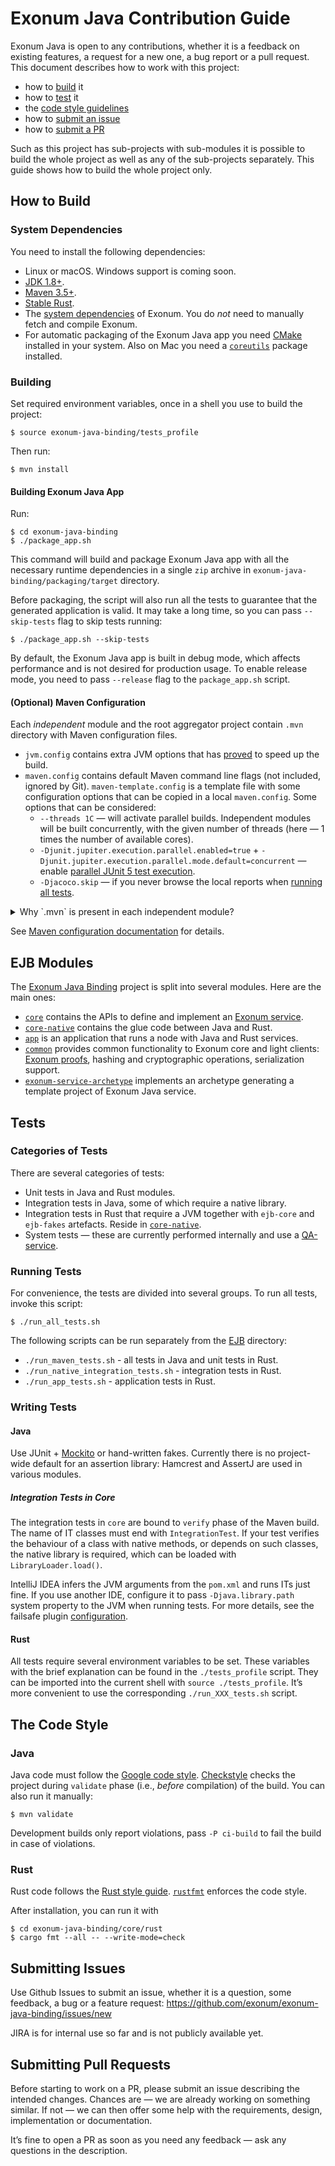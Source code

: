 # Exonum Java Contribution Guide

Exonum Java is open to any contributions, whether 
it is a feedback on existing features, a request for a new one, a bug report
or a pull request. This document describes how to work with this project: 
  * how to [build](#how-to-build) it
  * how to [test](#tests) it
  * the [code style guidelines](#the-code-style)
  * how to [submit an issue](#submitting-issues)
  * how to [submit a PR](#submitting-pull-requests)

Such as this project has sub-projects with sub-modules it is possible
to build the whole project as well as any of the sub-projects separately.
This guide shows how to build the whole project only. 

## How to Build
### System Dependencies
You need to install the following dependencies:
  * Linux or macOS. Windows support is coming soon. <!-- TODO: Link Java roadmap when it is published -->
  * [JDK 1.8+](https://jdk.java.net/12/).
  * [Maven 3.5+](https://maven.apache.org/download.cgi).
  * [Stable Rust](https://www.rust-lang.org/tools/install).
  * The [system dependencies](https://exonum.com/doc/version/0.11/get-started/install/) of Exonum. 
  You do _not_ need to manually fetch and compile Exonum.
  * For automatic packaging of the Exonum Java app you need [CMake](https://cmake.org/) installed in your system. 
  Also on Mac you need a [`coreutils`](https://formulae.brew.sh/formula/coreutils) package installed.

### Building
Set required environment variables, once in a shell you use to build the project:
```$sh
$ source exonum-java-binding/tests_profile
```
Then run:
```$sh
$ mvn install
```

#### Building Exonum Java App
Run:

```$sh
$ cd exonum-java-binding
$ ./package_app.sh
```

This command will build and package Exonum Java app with all the necessary runtime dependencies
in a single `zip` archive in `exonum-java-binding/packaging/target` directory.

Before packaging, the script will also run all the tests to guarantee that the generated application
is valid. It may take a long time, so you can pass `--skip-tests` flag to skip tests running:

```$sh
$ ./package_app.sh --skip-tests
```

By default, the Exonum Java app is built in debug mode, which affects performance
and is not desired for production usage. To enable release mode, you need
to pass `--release` flag to the `package_app.sh` script.

#### (Optional) Maven Configuration
Each _independent_ module and the root aggregator project contain `.mvn` directory 
with Maven configuration files. 

- `jvm.config` contains extra JVM options that has [proved][build-benches] to speed up the build.
- `maven.config` contains default Maven command line flags (not included, ignored by Git). 
  `maven-template.config` is a template file with some configuration options that
  can be copied in a local `maven.config`. Some options that can be considered:
  - `--threads 1C` — will activate parallel builds. Independent modules will be built concurrently,
    with the given number of threads (here — 1 times the number of available cores).
  - `-Djunit.jupiter.execution.parallel.enabled=true` + 
    `-Djunit.jupiter.execution.parallel.mode.default=concurrent` — enable [parallel JUnit 5 test
    execution](https://junit.org/junit5/docs/current/user-guide/#writing-tests-parallel-execution).
  - `-Djacoco.skip` — if you never browse the local reports when 
    [running all tests](#running-tests).


<details>
<summary>Why `.mvn` is present in each independent module?</summary>

Remember that configuration files in `.mvn` are used when Maven is launched from 
its parent directory; or when you build a _child_ project in multi-module build, the
parent’s `.mvn` is used. For example, if you build `core`, `../.mvn` will be picked up because
`core` is a child of `ejb-parent`; but if you build `ejb-parent`, `../.mvn` will not have any
effect because `ejb-parent` is _not_ a child of `exonum-java-parent`.
</details>

See [Maven configuration documentation](https://maven.apache.org/configure.html) for details. 

[build-benches]: https://jira.bf.local/browse/ECR-534?focusedCommentId=48501&page=com.atlassian.jira.plugin.system.issuetabpanels:comment-tabpanel#comment-48501

## EJB Modules
The [Exonum Java Binding](exonum-java-binding) project is split into several modules. 
Here are the main ones:
  * [`core`](exonum-java-binding/core) contains the APIs to define and implement an 
  [Exonum service](https://exonum.com/doc/version/0.11/get-started/design-overview/#modularity-and-services).
  * [`core-native`](exonum-java-binding/core/rust) contains the glue code between Java and Rust.
  * [`app`](exonum-java-binding/core/rust/exonum-java) is an application that runs a node with Java 
  and Rust services.
  * [`common`](exonum-java-binding/common) provides common functionality to Exonum core
  and light clients: [Exonum proofs](https://exonum.com/doc/version/0.11/get-started/design-overview/#proofs),
  hashing and cryptographic operations, serialization support.
  * [`exonum-service-archetype`](exonum-java-binding/service-archetype) implements an archetype
  generating a template project of Exonum Java service. 
  <!-- TODO: a link to a getting started guide/generating a project -->

## Tests
### Categories of Tests
There are several categories of tests:
  * Unit tests in Java and Rust modules.
  * Integration tests in Java, some of which require a native library.
  * Integration tests in Rust that require a JVM together with `ejb-core` 
    and `ejb-fakes` artefacts. Reside 
    in [`core-native`](exonum-java-binding/core/rust/integration_tests).
  * System tests — these are currently performed internally 
    and use a [QA-service](exonum-java-binding/qa-service).

### Running Tests
<!-- TODO: Shall we explain what `mvn install` runs, and what `run_all_tests`? -->
For convenience, the tests are divided into several groups.
To run all tests, invoke this script:
```$sh
$ ./run_all_tests.sh
```
The following scripts can be run separately 
from the [EJB](exonum-java-binding) directory:
* `./run_maven_tests.sh` - all tests in Java and unit tests in Rust.
* `./run_native_integration_tests.sh` - integration tests in Rust.
* `./run_app_tests.sh` - application tests in Rust.

### Writing Tests
#### Java
Use JUnit + [Mockito](https://github.com/mockito/mockito) or hand-written fakes.
Currently there is no project-wide default for an assertion library: 
Hamcrest and AssertJ are used in various modules.

##### Integration Tests in Core
The integration tests in `core` are bound to `verify` phase of the Maven build. 
The name of IT classes must end with `IntegrationTest`. 
If your test verifies the behaviour of a class with native methods, 
or depends on such classes, the native library is required, 
which can be loaded with `LibraryLoader.load()`.

IntelliJ IDEA infers the JVM arguments from the `pom.xml` and runs ITs just fine.
If you use another IDE, configure it to pass `-Djava.library.path` system property 
to the JVM when running tests. For more details, see the failsafe plugin 
[configuration](exonum-java-binding/core/pom.xml).

#### Rust
All tests require several environment variables to be set.
These variables with the brief explanation can be found in the `./tests_profile` script.
They can be imported into the current shell with `source ./tests_profile`.
It’s more convenient to use the corresponding `./run_XXX_tests.sh` script.

## The Code Style
### Java
Java code must follow the [Google code style](https://google.github.io/styleguide/javaguide.html).
[Checkstyle](http://checkstyle.sourceforge.net/index.html) checks the project 
during `validate` phase (i.e., _before_ compilation) of the build. You can also run it manually:
```$sh
$ mvn validate
```

Development builds only report violations, pass `-P ci-build` to fail the build in case of violations.

### Rust
Rust code follows the [Rust style guide](https://github.com/rust-lang-nursery/fmt-rfcs/blob/master/guide/guide.md).
[`rustfmt`](https://github.com/rust-lang-nursery/rustfmt) enforces the code style.

After installation, you can run it with
```$sh
$ cd exonum-java-binding/core/rust
$ cargo fmt --all -- --write-mode=check
```

## Submitting Issues
Use Github Issues to submit an issue, whether it is a question, some feedback, a bug or a feature request:
https://github.com/exonum/exonum-java-binding/issues/new

JIRA is for internal use so far and is not publicly available yet.

## Submitting Pull Requests
Before starting to work on a PR, please submit an issue describing the intended changes.
Chances are — we are already working on something similar. If not — we can then offer some
help with the requirements, design, implementation or documentation.

It’s fine to open a PR as soon as you need any feedback — ask any questions in the description.

<!-- todo: Add licensing information/CLA -->

